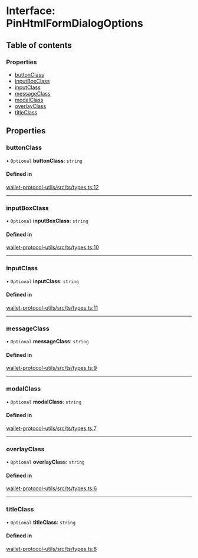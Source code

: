 # Interface: PinHtmlFormDialogOptions

## Table of contents

### Properties

- [buttonClass](PinHtmlFormDialogOptions.md#buttonclass)
- [inputBoxClass](PinHtmlFormDialogOptions.md#inputboxclass)
- [inputClass](PinHtmlFormDialogOptions.md#inputclass)
- [messageClass](PinHtmlFormDialogOptions.md#messageclass)
- [modalClass](PinHtmlFormDialogOptions.md#modalclass)
- [overlayClass](PinHtmlFormDialogOptions.md#overlayclass)
- [titleClass](PinHtmlFormDialogOptions.md#titleclass)

## Properties

### buttonClass

• `Optional` **buttonClass**: `string`

#### Defined in

[wallet-protocol-utils/src/ts/types.ts:12](https://gitlab.com/i3-market/code/wp3/t3.2/i3m-wallet-monorepo/-/blob/a3f9689/packages/wallet-protocol-utils/src/ts/types.ts#L12)

___

### inputBoxClass

• `Optional` **inputBoxClass**: `string`

#### Defined in

[wallet-protocol-utils/src/ts/types.ts:10](https://gitlab.com/i3-market/code/wp3/t3.2/i3m-wallet-monorepo/-/blob/a3f9689/packages/wallet-protocol-utils/src/ts/types.ts#L10)

___

### inputClass

• `Optional` **inputClass**: `string`

#### Defined in

[wallet-protocol-utils/src/ts/types.ts:11](https://gitlab.com/i3-market/code/wp3/t3.2/i3m-wallet-monorepo/-/blob/a3f9689/packages/wallet-protocol-utils/src/ts/types.ts#L11)

___

### messageClass

• `Optional` **messageClass**: `string`

#### Defined in

[wallet-protocol-utils/src/ts/types.ts:9](https://gitlab.com/i3-market/code/wp3/t3.2/i3m-wallet-monorepo/-/blob/a3f9689/packages/wallet-protocol-utils/src/ts/types.ts#L9)

___

### modalClass

• `Optional` **modalClass**: `string`

#### Defined in

[wallet-protocol-utils/src/ts/types.ts:7](https://gitlab.com/i3-market/code/wp3/t3.2/i3m-wallet-monorepo/-/blob/a3f9689/packages/wallet-protocol-utils/src/ts/types.ts#L7)

___

### overlayClass

• `Optional` **overlayClass**: `string`

#### Defined in

[wallet-protocol-utils/src/ts/types.ts:6](https://gitlab.com/i3-market/code/wp3/t3.2/i3m-wallet-monorepo/-/blob/a3f9689/packages/wallet-protocol-utils/src/ts/types.ts#L6)

___

### titleClass

• `Optional` **titleClass**: `string`

#### Defined in

[wallet-protocol-utils/src/ts/types.ts:8](https://gitlab.com/i3-market/code/wp3/t3.2/i3m-wallet-monorepo/-/blob/a3f9689/packages/wallet-protocol-utils/src/ts/types.ts#L8)
